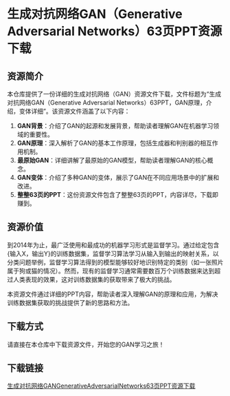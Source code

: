 # 生成对抗网络GAN（Generative Adversarial Networks）63页PPT资源下载

## 资源简介

本仓库提供了一份详细的生成对抗网络（GAN）资源文件下载，文件标题为“生成对抗网络GAN（Generative Adversarial Networks）63PPT，GAN原理，介绍，变体详细”。该资源文件涵盖了以下内容：

1. **GAN背景**：介绍了GAN的起源和发展背景，帮助读者理解GAN在机器学习领域的重要性。
2. **GAN原理**：深入解析了GAN的基本工作原理，包括生成器和判别器的相互作用机制。
3. **最原始GAN**：详细讲解了最原始的GAN模型，帮助读者理解GAN的核心概念。
4. **GAN变体**：介绍了多种GAN的变体，展示了GAN在不同应用场景中的扩展和改进。
5. **整整63页的PPT**：这份资源文件包含了整整63页的PPT，内容详尽，下载即赚到。

## 资源价值

到2014年为止，最广泛使用和最成功的机器学习形式是监督学习。通过给定包含{输入X，输出Y}的训练数据集，监督学习算法学习从输入到输出的映射关系，以分类问题举例，监督学习算法得到的模型能够较好地识别特定的类别（如一张照片属于狗或猫的情况）。然而，现有的监督学习通常需要数百万个训练数据来达到超过人类表现的效果，这对训练数据集的获取带来了极大的挑战。

本资源文件通过详细的PPT内容，帮助读者深入理解GAN的原理和应用，为解决训练数据集获取的挑战提供了新的思路和方法。

## 下载方式

请直接在本仓库中下载资源文件，开始您的GAN学习之旅！

## 下载链接

[生成对抗网络GANGenerativeAdversarialNetworks63页PPT资源下载](https://pan.quark.cn/s/157345933a6a)